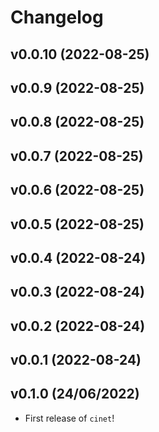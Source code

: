 # Changelog

<!--next-version-placeholder-->

## v0.0.10 (2022-08-25)


## v0.0.9 (2022-08-25)


## v0.0.8 (2022-08-25)


## v0.0.7 (2022-08-25)


## v0.0.6 (2022-08-25)


## v0.0.5 (2022-08-25)


## v0.0.4 (2022-08-24)


## v0.0.3 (2022-08-24)


## v0.0.2 (2022-08-24)


## v0.0.1 (2022-08-24)


## v0.1.0 (24/06/2022)

- First release of `cinet`!